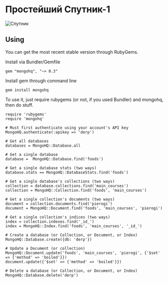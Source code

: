 # Простейший Спутник-1

![Спутник](http://www.uwgb.edu/dutchs/Graphics-Geol/Spacecraft/sputnik1.gif)

## Using

You can get the most recent stable version through RubyGems.

Install via Bundler/Gemfile

    gem "mongohq", "~> 0.3"

Install gem through command line

    gem install mongohq

To use it, just require rubygems (or not, if you used Bundler) and mongohq, then do stuff.

    require 'rubygems'
    require 'mongohq'

    # Must first authenticate using your account's API key
    MongoHQ.authenticate(:apikey => 'derp')

	# Get all databases
    databases = MongoHQ::Database.all

    # Get a single database
    database =  MongoHQ::Database.find('foods')

    # Get a single database stats (two ways)
    database.stats == MongoHQ::DatabaseStats.find('foods')

    # Get a single database's collections (two ways)
    collection = database.collections.find('main_courses')
    collection = MongoHQ::Collection.find('foods', 'main_courses')

    # Get a single collection's documents (two ways)
    document = collection.documents.find('pierogi')
    document = MongoHQ::Document.find('foods', 'main_courses', 'pierogi')

    # Get a single collection's indices (two ways)
    index = collection.indexes.find('_id_')
    index = MongoHQ::Index.find('foods', 'main_courses', '_id_')

    # Create a database (or Collection, or Document, or Index)
    MongoHQ::Database.create({db: 'derp'})

    # Update a Document (or collection)
    MongoHQ::Document.update('foods', 'main_courses', 'pierogi', {'$set' => {'method' => 'boiled'}})
    document.update({'$set' => {'method' => 'boiled'}})

    # Delete a database (or Collection, or Document, or Index)
    MongoHQ::Database.delete('derp')

